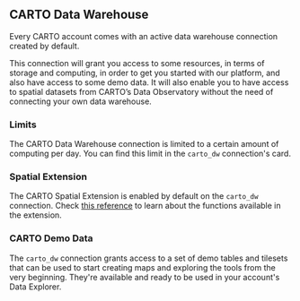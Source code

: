 ## CARTO Data Warehouse

Every CARTO account comes with an active data warehouse connection created by default. 

This connection will grant you access to some resources, in terms of storage and computing, in order to get you started with our platform, and also have access to some demo data. It will also enable you to have access to spatial datasets from CARTO’s Data Observatory without the need of connecting your own data warehouse.

### Limits

The CARTO Data Warehouse connection is limited to a certain amount of computing per day. You can find this limit in the `carto_dw` connection's card. 

### Spatial Extension

The CARTO Spatial Extension is enabled by default on the `carto_dw` connection. Check [this reference](https://docs.carto.com/spatial-extension-bq/sql-reference/overview/) to learn about the functions available in the extension.

### CARTO Demo Data

The `carto_dw` connection grants access to a set of demo tables and tilesets that can be used to start creating maps and exploring the tools from the very beginning. They're available and ready to be used in your account's Data Explorer.